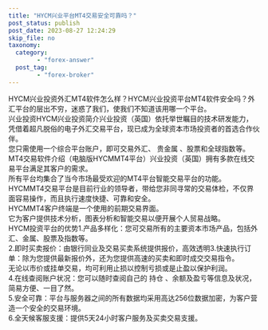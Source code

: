 ```yaml
---
title: "HYCM兴业平台MT4交易安全可靠吗？"
post_status: publish
post_date: 2023-08-27 12:24:29
skip_file: no
taxonomy:
  category:
        - "forex-answer"
  post_tag:
        - "forex-broker"
---
```


HYCM兴业投资外汇MT4软件怎么样？HYCM兴业投资平台MT4软件安全吗？外汇平台的层出不穷，迷惑了我们，使我们不知道该用哪一个平台。  
兴业投资HYCM兴业投资简介兴业投资（英国）依托举世瞩目的技术研发能力，凭借着超凡脱俗的电子外汇交易平台，现已成为全球资本市场投资者的首选合作伙伴。  
您只需使用一个综合平台账户，即可交易外汇、 贵金属 、股票和全球指数等。  
MT4交易软件介绍（电脑版HYCMMT4平台）兴业投资（英国）拥有多款在线交易平台满足其客户的需求。  
所有平台均集合了当今市场最受欢迎的MT4平台智能交易平台的功能。  
HYCMMT4交易平台是目前行业的领导者，带给您非同寻常的交易体检，不仅界面容易操作，而且执行速度快捷、可靠和安全。  
HYCMMT4客户终端是一个使用的前期交易界面。  
它为客户提供技术分析，图表分析和智能交易以便开展个人贸易战略。  
HYCM投资平台的优势1.产品多样化：您可交易所有的主要资本市场产品，包括外汇、金属、股票及指数等。  
2.即时买卖报价：由银行同业及交易买卖系统提供报价，高效透明3.快速执行订单：除为您提供最新报价外，还为您提供高速的买卖和即时成交交易指令。  
无论以市价或挂单交易，均可利用止损以控制亏损或是止盈以保护利润。  
4.在线查阅账户状况：您可以随时查阅自己的 持仓 、余额及盈亏等信息及状况，简易方便、一目了然。  
5.安全可靠：平台与服务器之间的所有数据均采用高达256位数据加密，为客户营造一个安全的交易环境。  
6.全天候客服支援：提供5天24小时客户服务及买卖交易支援。
